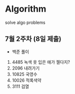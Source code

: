 # Algorithm
solve algo problems 

## 7월 2주차 (8일 제출)
- 백준 풀이
1. 4485 녹색 옷 입은 애가 젤다지?
2. 2096 내려가기
3. 10825 국영수
4. 10026 적록색약
5. 3111 검열